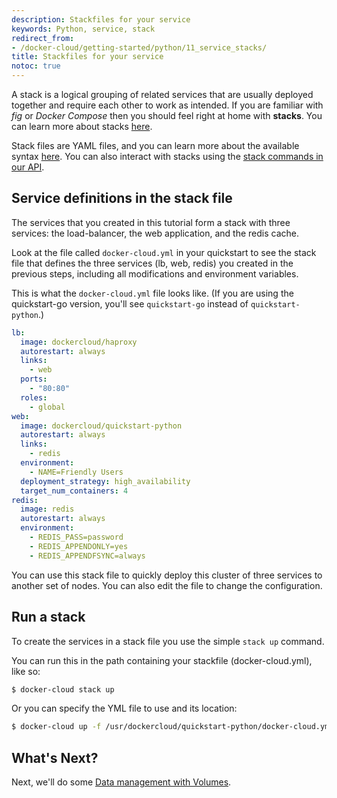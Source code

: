```yaml
---
description: Stackfiles for your service
keywords: Python, service, stack
redirect_from:
- /docker-cloud/getting-started/python/11_service_stacks/
title: Stackfiles for your service
notoc: true
---
```


A stack is a logical grouping of related services that are usually deployed
together and require each other to work as intended. If you are familiar with
*fig* or *Docker Compose* then you should feel right at home with **stacks**.
You can learn more about stacks [here](../../apps/stacks.md).

Stack files are YAML files, and you can learn more about the available syntax
[here](../../apps/stack-yaml-reference.md). You can also interact with stacks
using the [stack commands in our API](/apidocs/docker-cloud.md#stacks).

## Service definitions in the stack file

The services that you created in this tutorial form a stack with three services:
the load-balancer, the web application, and the redis cache.

Look at the file called `docker-cloud.yml` in your quickstart to see the stack
file that defines the three services (lb, web, redis) you created in the
previous steps, including all modifications and environment variables.

This is what the `docker-cloud.yml` file looks like. (If you are using the
quickstart-go version, you'll see `quickstart-go` instead of
`quickstart-python`.)

```yml
lb:
  image: dockercloud/haproxy
  autorestart: always
  links:
    - web
  ports:
    - "80:80"
  roles:
    - global
web:
  image: dockercloud/quickstart-python
  autorestart: always
  links:
    - redis
  environment:
    - NAME=Friendly Users
  deployment_strategy: high_availability
  target_num_containers: 4
redis:
  image: redis
  autorestart: always
  environment:
    - REDIS_PASS=password
    - REDIS_APPENDONLY=yes
    - REDIS_APPENDFSYNC=always
```

You can use this stack file to quickly deploy this cluster of three services to
another set of nodes. You can also edit the file to change the configuration.

## Run a stack

To create the services in a stack file you use the simple `stack up` command.

You can run this in the path containing your stackfile (docker-cloud.yml), like
so:

```bash
$ docker-cloud stack up
```

Or you can specify the YML file to use and its location:

```bash
$ docker-cloud up -f /usr/dockercloud/quickstart-python/docker-cloud.yml
```

## What's Next?

Next, we'll do some [Data management with Volumes](12_data_management_with_volumes.md).
